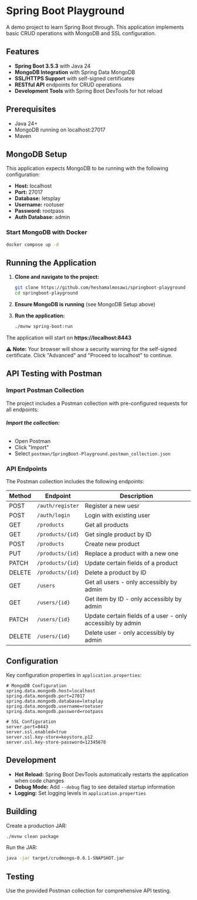 # Spring Boot Playground

A demo project to learn Spring Boot through. This application implements basic CRUD operations with MongoDB and SSL configuration.

## Features

- **Spring Boot 3.5.3** with Java 24
- **MongoDB Integration** with Spring Data MongoDB
- **SSL/HTTPS Support** with self-signed certificates
- **RESTful API** endpoints for CRUD operations
- **Development Tools** with Spring Boot DevTools for hot reload

## Prerequisites

- Java 24+
- MongoDB running on localhost:27017
- Maven

## MongoDB Setup

This application expects MongoDB to be running with the following configuration:
- **Host:** localhost
- **Port:** 27017
- **Database:** letsplay
- **Username:** rootuser
- **Password:** rootpass
- **Auth Database:** admin

### Start MongoDB with Docker

```bash
docker compose up -d
```

## Running the Application

1. **Clone and navigate to the project:**
   ```bash
   git clone https://github.com/heshamalmosawi/springboot-playground
   cd springboot-playground
   ```

2. **Ensure MongoDB is running** (see MongoDB Setup above)

3. **Run the application:**
   ```bash
   ./mvnw spring-boot:run
   ```

The application will start on **https://localhost:8443**

⚠️ **Note:** Your browser will show a security warning for the self-signed certificate. Click "Advanced" and "Proceed to localhost" to continue.

## API Testing with Postman

### Import Postman Collection

The project includes a Postman collection with pre-configured requests for all endpoints:

###### **Import the collection:**
   - Open Postman
   - Click "Import" 
   - Select `postman/SpringBoot-Playground.postman_collection.json`

### API Endpoints

The Postman collection includes the following endpoints:

| Method | Endpoint | Description |
|--------|----------|-------------|
| POST  | `/auth/register`  | Register a new uesr |
| POST  | `/auth/login`     | Login with existing user |
| GET   | `/products`       | Get all products |
| GET   | `/products/{id}`  | Get single product by ID |
| POST  | `/products`       | Create new product |
| PUT   | `/products/{id}`  | Replace a product with a new one |
| PATCH | `/products/{id}`  | Update certain fields of a product |
| DELETE | `/products/{id}`  | Delete a product by ID |
| GET    | `/users` | Get all users - only accessibly by admin|
| GET    | `/users/{id}` | Get item by ID - only accessibly by admin|
| PATCH   | `/users/{id}` | Update certain fields of a user - only accessibly by admin |
| DELETE | `/users/{id}` | Delete user - only accessibly by admin |

## Configuration

Key configuration properties in `application.properties`:

```properties
# MongoDB Configuration
spring.data.mongodb.host=localhost
spring.data.mongodb.port=27017
spring.data.mongodb.database=letsplay
spring.data.mongodb.username=rootuser
spring.data.mongodb.password=rootpass

# SSL Configuration
server.port=8443
server.ssl.enabled=true
server.ssl.key-store=keystore.p12
server.ssl.key-store-password=12345678
```

## Development

- **Hot Reload:** Spring Boot DevTools automatically restarts the application when code changes
- **Debug Mode:** Add `--debug` flag to see detailed startup information
- **Logging:** Set logging levels in `application.properties`

## Building

Create a production JAR:
```bash
./mvnw clean package
```

Run the JAR:
```bash
java -jar target/crudmongo-0.0.1-SNAPSHOT.jar
```

## Testing
Use the provided Postman collection for comprehensive API testing.
